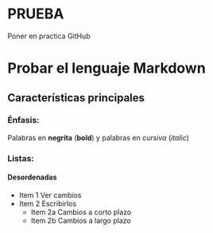 # PRUEBA
Poner en practica GitHub
#  Probar el lenguaje Markdown 
##  Características principales

### Énfasis:
Palabras en **negrita** (__bold__) y palabras en *cursiva* (_italic_)

### Listas:
#### Desordenadas 
* Item 1 Ver cambios
* Item 2 Escribirlos
    * Item 2a Cambios a corto plazo
    * Item 2b Cambios a largo plazo